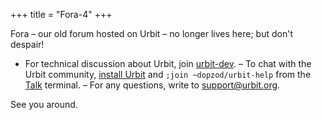 +++
title = "Fora-4"
+++

Fora – our old forum hosted on Urbit – no longer lives here; but don't despair!

- For technical discussion about Urbit, join [urbit-dev](https://groups.google.com/a/urbit.org/forum/#!forum/dev).
– To chat with the Urbit community, [install Urbit](https://urbit.org/docs/getting-started/) and `;join ~dopzod/urbit-help` from the [Talk](https://urbit.org/docs/using/messaging/) terminal.
– For any questions, write to [support@urbit.org](mailto:support@urbit.org).

See you around.
